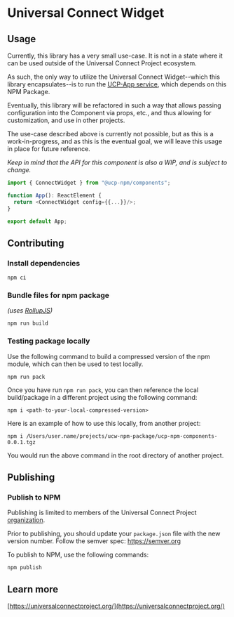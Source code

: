 # Universal Connect Widget

## Usage
Currently, this library has a very small use-case. It is not in a state where 
it can be used outside of the Universal Connect Project ecosystem. 

As such, the only way to utilize the Universal Connect Widget--which this 
library encapsulates--is to run the [UCP-App service](https://github.com/Universal-Connect-Project/ucw-app),
which depends on this NPM Package.

Eventually, this library will be refactored in such a way that allows passing configuration
into the Component via props, etc., and thus allowing for customization, and use in other projects. 

The use-case described above is currently not possible, but as this is a work-in-progress, and as this is 
the eventual goal, we will leave this usage in place for future reference.

_Keep in mind that the API for this component is also a WIP, and is subject to change._
```typescript jsx
import { ConnectWidget } from "@ucp-npm/components";

function App(): ReactElement {
  return <ConnectWidget config={{...}}/>;
}

export default App;
```

## Contributing
### Install dependencies
```
npm ci
```

### Bundle files for npm package
_(uses [RollupJS](https://rollupjs.org/))_

```
npm run build
```

### Testing package locally 

Use the following command to build a compressed version of the npm module, which 
can then be used to test locally. 

```
npm run pack
```

Once you have run `npm run pack`, you can then reference the local build/package in 
a different project using the following command:

```
npm i <path-to-your-local-compressed-version>
```

Here is an example of how to use this locally, from another project:

```
npm i /Users/user.name/projects/ucw-npm-package/ucp-npm-components-0.0.1.tgz
```

You would run the above command in the root directory of another project.

## Publishing

### Publish to NPM
Publishing is limited to members of the Universal Connect Project [organization](https://www.npmjs.com/settings/ucp-npm/members).

Prior to publishing, you should update your `package.json` file with the new version number. Follow the semver spec: https://semver.org

To publish to NPM, use the following commands:
```
npm publish
```


## Learn more
[https://universalconnectproject.org/](https://universalconnectproject.org/)